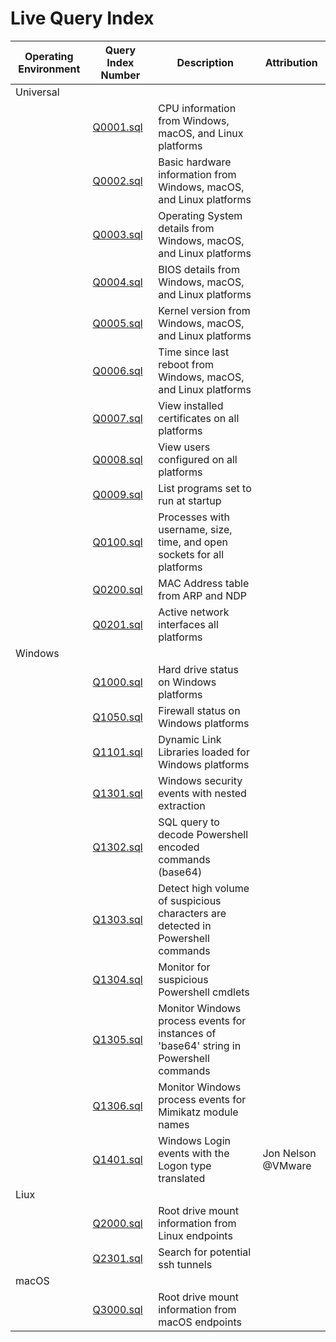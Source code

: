 # Live Query Index

| Operating Environment | Query Index Number | Description | Attribution |
| --------------------- | ------------------ | ----------- | ----------- |
| Universal | | | |
| | [Q0001.sql](Universal_Q1-999/Q0001.sql) | CPU information from Windows, macOS, and Linux platforms | |
| | [Q0002.sql](Universal_Q1-999/Q0002.sql) | Basic hardware information from Windows, macOS, and Linux platforms | |
| | [Q0003.sql](Universal_Q1-999/Q0003.sql) | Operating System details from Windows, macOS, and Linux platforms | |
| | [Q0004.sql](Universal_Q1-999/Q0004.sql) | BIOS details from Windows, macOS, and Linux platforms | |
| | [Q0005.sql](Universal_Q1-999/Q0005.sql) | Kernel version from Windows, macOS, and Linux platforms | |
| | [Q0006.sql](Universal_Q1-999/Q0006.sql) | Time since last reboot from Windows, macOS, and Linux platforms | |
| | [Q0007.sql](Universal_Q1-999/Q0007.sql) | View installed certificates on all platforms | |
| | [Q0008.sql](Universal_Q1-999/Q0008.sql) | View users configured on all platforms | |
| | [Q0009.sql](Universal_Q1-999/Q0009.sql) | List programs set to run at startup | |
| | [Q0100.sql](Universal_Q1-999/Q0100.sql) | Processes with username, size, time, and open sockets for all platforms |
| | [Q0200.sql](Universal_Q1-999/Q0200.sql) | MAC Address table from ARP and NDP | |
| | [Q0201.sql](Universal_Q1-999/Q0201.sql) | Active network interfaces all platforms | |
| Windows | | | |
| | [Q1000.sql](Windows_Q1000-1999/Q1000.sql) | Hard drive status on Windows platforms | |
| | [Q1050.sql](Windows_Q1000-1999/Q1050.sql) | Firewall status on Windows platforms | |
| | [Q1101.sql](Windows_Q1000-1999/Q1101.sql) | Dynamic Link Libraries loaded for Windows platforms | |
| | [Q1301.sql](Windows_Q1000-1999/Q1301.sql) | Windows security events with nested extraction| |
| | [Q1302.sql](Windows_Q1000-1999/Q1302.sql) | SQL query to decode Powershell encoded commands (base64)| |
| | [Q1303.sql](Windows_Q1000-1999/Q1303.sql) | Detect high volume of suspicious characters are detected in Powershell commands| |
| | [Q1304.sql](Windows_Q1000-1999/Q1304.sql) | Monitor for suspicious Powershell cmdlets| |
| | [Q1305.sql](Windows_Q1000-1999/Q1305.sql) | Monitor Windows process events for instances of 'base64' string in Powershell commands| |
| | [Q1306.sql](Windows_Q1000-1999/Q1306.sql) | Monitor Windows process events for Mimikatz module names| |
| | [Q1401.sql](Windows_Q1000-1999/Q1401.sql) | Windows Login events with the Logon type translated | Jon Nelson @VMware |
| Liux | | | |
| | [Q2000.sql](Linux_Q2000-2999/Q2000.sql) | Root drive mount information from Linux endpoints | |
| | [Q2301.sql](Linux_Q2000-2999/Q2301.sql) | Search for potential ssh tunnels | |
| macOS | | | |
| | [Q3000.sql](macOS_Q3000-3999/Q3000.sql) | Root drive mount information from macOS endpoints | |
